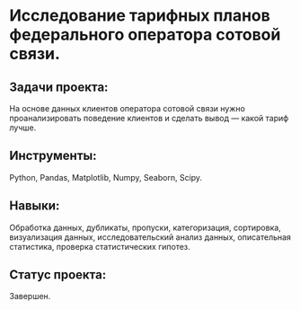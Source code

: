 # Исследование тарифных планов федерального оператора сотовой связи.
## Задачи проекта:
На основе данных клиентов оператора сотовой связи нужно проанализировать поведение клиентов и сделать вывод — какой тариф лучше.

## Инструменты:
Python, Pandas, Matplotlib, Numpy, Seaborn, Scipy.

## Навыки:
Обработка данных, дубликаты, пропуски, категоризация, сортировка, визуализация данных, исследовательский анализ данных, описательная статистика, проверка статистических гипотез.

## Статус проекта:
Завершен.
